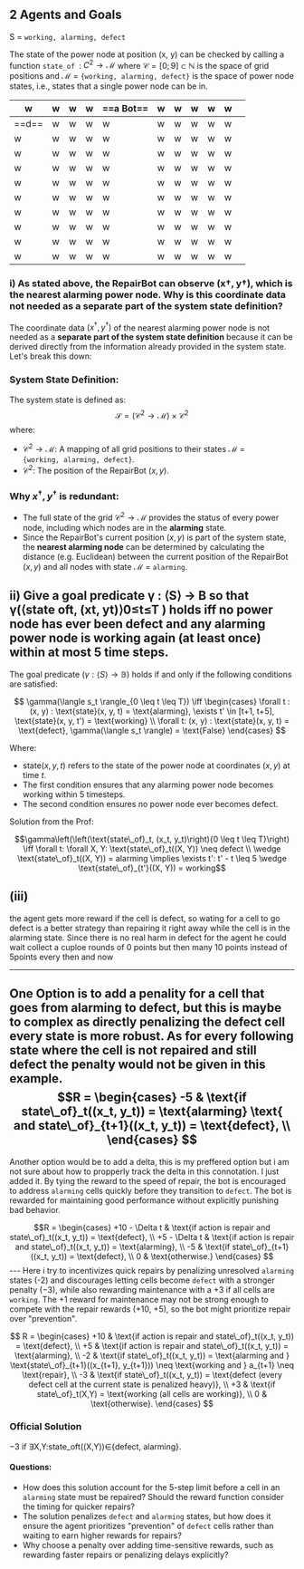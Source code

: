 ## 2 Agents and Goals

S = ``working, alarming, defect``

The state of the power node at position (x, y) can be checked by calling a function ``state_of ``: $C^2 \to \mathcal{M}$ where $\mathcal{C} = [0; 9] \subset \mathbb{N}$ is the space of grid positions and $\mathcal{M}$ = ``{working, alarming, defect}`` is the space of power node states, i.e., states that a single power node can be in.


| w     | w   | w   | w   | ==a Bot== | w   | w   | w   | w   | w   |     |
| ----- | --- | --- | --- | --------- | --- | --- | --- | --- | --- | --- |
| ==d== | w   | w   | w   | w         | w   | w   | w   | w   | w   |     |
| w     | w   | w   | w   | w         | w   | w   | w   | w   | w   |     |
| w     | w   | w   | w   | w         | w   | w   | w   | w   | w   |     |
| w     | w   | w   | w   | w         | w   | w   | w   | w   | w   |     |
| w     | w   | w   | w   | w         | w   | w   | w   | w   | w   |     |
| w     | w   | w   | w   | w         | w   | w   | w   | w   | w   |     |
| w     | w   | w   | w   | w         | w   | w   | w   | w   | w   |     |
| w     | w   | w   | w   | w         | w   | w   | w   | w   | w   |     |
| w     | w   | w   | w   | w         | w   | w   | w   | w   | w   |     |
| w     | w   | w   | w   | w         | w   | w   | w   | w   | w   |     |

### i) As stated above, the RepairBot can observe (x†, y†), which is the nearest alarming power node. Why is this coordinate data not needed as a separate part of the system state definition?

The coordinate data $(x^\dagger, y^\dagger)$ of the nearest alarming power node is not needed as a **separate part of the system state definition** because it can be derived directly from the information already provided in the system state. Let's break this down:

### System State Definition:

The system state is defined as: $$\mathcal{S} = (\mathcal{C}^2 \to \mathcal{M}) \times \mathcal{C}^2$$
where:
- $\mathcal{C}^2 \to \mathcal{M}$: A mapping of all grid positions to their states $\mathcal{M}$ = ``{working, alarming, defect}``.
- $\mathcal{C}^2$: The position of the RepairBot $(x,y)$.
### Why $x^\dagger, y^\dagger$ is redundant:
- The full state of the grid $\mathcal{C}^2 \to \mathcal{M}$ provides the status of every power node, including which nodes are in the **alarming** state.
- Since the RepairBot's current position $(x, y)$ is part of the system state, the **nearest alarming node** can be determined by calculating the  distance (e.g. Euclidean) between the current position of the RepairBot $(x, y)$ and all nodes with state $\mathcal{M}$ = ``alarming``.

## ii) Give a goal predicate γ : ⟨S⟩ → B so that γ(⟨state oft, (xt, yt)⟩0≤t≤T ) holds iff no power node has ever been defect and any alarming power node is working again (at least once) within at most 5 time steps.

The goal predicate $(\gamma : \langle S \rangle \to \mathbb{B})$ holds if and only if the following conditions are satisfied:

$$
\gamma(\langle s_t \rangle_{0 \leq t \leq T}) \iff \begin{cases} \forall t : (x, y) : \text{state}(x, y, t) = \text{alarming}, \exists t' \in [t+1, t+5], \text{state}(x, y, t') = \text{working} \\ \forall t: (x, y) : \text{state}(x, y, t) = \text{defect}, \gamma(\langle s_t \rangle) = \text{False} \end{cases}
$$

Where:
- $\text{state}(x, y, t)$ refers to the state of the power node at coordinates $(x, y)$ at time  $t$.
- The first condition ensures that any alarming power node becomes working within $5$ timesteps.
- The second condition ensures no power node ever becomes defect.

Solution from the Prof:

$$\gamma\left(\left(\text{state\_of}_t, (x_t, y_t)\right){0 \leq t \leq T}\right) \iff \forall t: \forall X, Y: \text{state\_of}_t((X, Y)) \neq defect \\ \wedge \text{state\_of}_t((X, Y)) = alarming \implies \exists t': t' - t \leq 5 \wedge \text{state\_of}_{t'}((X, Y)) = working$$

## (iii)

the agent gets more reward if the cell is defect, so wating for a cell to go defect is a better strategy than repairing it right away while the cell is in the alarming state.
Since there is no real harm in defect for the agent he could wait collect a cuploe rounds of 0 points but then many 10 points instead of 5points every then and now

---
One Option is to add a penality for a cell that goes from alarming to defect, but this is maybe to complex as directly penalizing the defect cell every state is more robust. As for every following state where the cell is not repaired and still defect the penalty would not be given in this example.
$$R = 
\begin{cases} 
-5 & \text{if state\_of}_t((x_t, y_t)) = \text{alarming} \text{ and state\_of}_{t+1}((x_t, y_t)) = \text{defect}, \\
\end{cases}
$$
---

Another option would be to add a delta, this is my preffered option but i am not sure about how to propperly track the delta in this connotation. I just added it. 
By tying the reward to the speed of repair, the bot is encouraged to address `alarming` cells quickly before they transition to `defect`. 
The bot is rewarded for maintaining good performance without explicitly punishing bad behavior.

$$R = 
\begin{cases} 
+10 - \Delta t & \text{if action is repair and state\_of}_t((x_t, y_t)) = \text{defect}, \\
+5 - \Delta t & \text{if action is repair and state\_of}_t((x_t, y_t)) = \text{alarming}, \\
-5 & \text{if state\_of}_{t+1}((x_t, y_t)) = \text{defect}, \\
0 & \text{otherwise.}
\end{cases}
$$---
Here i try to incentivizes quick repairs by penalizing unresolved `alarming` states (-2) and discourages letting cells become `defect` with a stronger penalty (−3), while also rewarding maintenance with a +3 if all cells are `working`. The +1 reward for maintenance may not be strong enough to compete with the repair rewards (+10, +5), so the bot might prioritize repair over "prevention".

$$
R =
\begin{cases}
+10 & \text{if action is repair and state\_of}_t((x_t, y_t)) = \text{defect}, \\
+5 & \text{if action is repair and state\_of}_t((x_t, y_t)) = \text{alarming}, \\
-2 & \text{if state\_of}_t((x_t, y_t)) = \text{alarming and } \text{state\_of}_{t+1}((x_{t+1}, y_{t+1})) \neq \text{working and } a_{t+1} \neq \text{repair}, \\
-3 & \text{if state\_of}_t((x_t, y_t)) = \text{defect (every defect cell at the current state is penalized heavy)}, \\
+3 & \text{if state\_of}_t(X,Y) = \text{working (all cells are working)}, \\
0 & \text{otherwise}.
\end{cases}
$$

### Official Solution

−3 if ∃X,Y:state_oft​((X,Y))∈{defect, alarming}.

#### **Questions:**
- How does this solution account for the 5-step limit before a cell in an `alarming` state must be repaired? Should the reward function consider the timing for quicker repairs?
- The solution penalizes `defect` and `alarming` states, but how does it ensure the agent prioritizes "prevention" of `defect` cells rather than waiting to earn higher rewards for repairs?
- Why choose a penalty over adding time-sensitive rewards, such as rewarding faster repairs or penalizing delays explicitly?